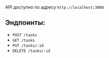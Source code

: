 API доступно по адресу `http://localhost:3000`

## Эндпоинты:
- `POST /tasks`
- `GET /tasks`
- `PUT /tasks/:id`
- `DELETE /tasks/:id`